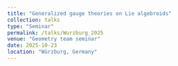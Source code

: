 ```yaml
---
title: "Generalized gauge theories on Lie algebroids"
collection: talks
type: "Seminar"
permalink: /talks/Wurzburg_2025
venue: "Geometry team seminar"
date: 2025-10-23
location: "Würzburg, Germany"
---
```


<!-- [More information here](https://icmp2024.org/index.html) -->
